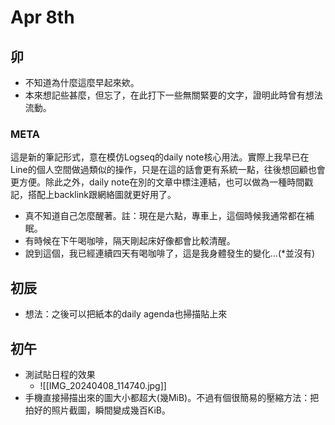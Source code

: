 # Apr 8th
## 卯
- 不知道為什麼這麼早起來欸。
- 本來想記些甚麼，但忘了，在此打下一些無關緊要的文字，證明此時曾有想法流動。
### META
這是新的筆記形式，意在模仿Logseq的daily note核心用法。實際上我早已在Line的個人空間做過類似的操作，只是在這的話會更有系統一點，往後想回顧也會更方便。除此之外，daily note在別的文章中標注連結，也可以做為一種時間戳記，搭配上backlink跟網絡圖就更好用了。

- 真不知道自己怎麼醒著。註：現在是六點，專車上，這個時候我通常都在補眠。
- 有時候在下午喝咖啡，隔天剛起床好像都會比較清醒。
- 說到這個，我已經連續四天有喝咖啡了，這是我身體發生的變化…(*並沒有)

## 初辰
- 想法：之後可以把紙本的daily agenda也掃描貼上來
## 初午
- 測試貼日程的效果
	- ![[IMG_20240408_114740.jpg]]
- 手機直接掃描出來的圖大小都超大(幾MiB)。不過有個很簡易的壓縮方法：把拍好的照片截圖，瞬間變成幾百KiB。